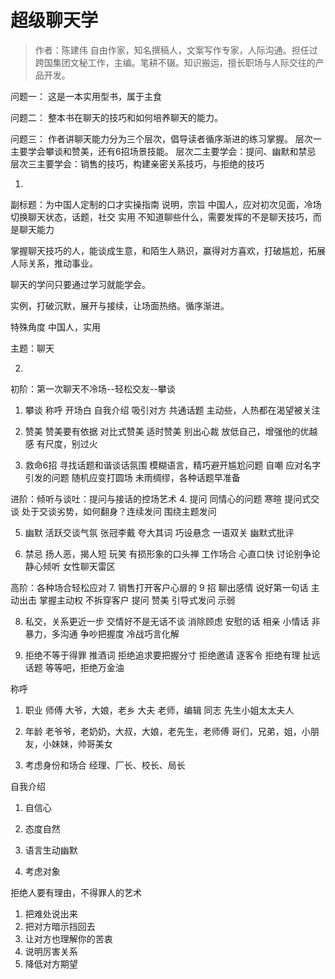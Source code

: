 # 超级聊天学
> 作者：陈建伟
> 自由作家，知名撰稿人，文案写作专家，人际沟通。担任过跨国集团文秘工作，主编。笔耕不辍。知识搬运，擅长职场与人际交往的产品开发。

问题一：
这是一本实用型书，属于主食

问题二：
整本书在聊天的技巧和如何培养聊天的能力。

问题三：
作者讲聊天能力分为三个层次，倡导读者循序渐进的练习掌握。
层次一主要学会攀谈和赞美，还有6招场景技能。
层次二主要学会：提问、幽默和禁忌
层次三主要学会：销售的技巧，构建亲密关系技巧，与拒绝的技巧


1. 
副标题：为中国人定制的口才实操指南
说明，宗旨
中国人，应对初次见面，冷场
切换聊天状态，话题，社交
实用
不知道聊些什么，需要发挥的不是聊天技巧，而是聊天能力

掌握聊天技巧的人，能谈成生意，和陌生人熟识，赢得对方喜欢，打破尴尬，拓展人际关系，推动事业。

聊天的学问只要通过学习就能学会。

实例，打破沉默，展开与接续，让场面热络。循序渐进。

特殊角度
中国人，实用

主题：聊天

2.
初阶：第一次聊天不冷场--轻松交友--攀谈
1. 攀谈
称呼
开场白
自我介绍
吸引对方
共通话题
主动些，人热都在渴望被关注

2. 赞美
赞美要有依据
对比式赞美
适时赞美
别出心裁
放低自己，增强他的优越感
有尺度，别过火

3. 救命6招
寻找话题和谐谈话氛围
模糊语言，精巧避开尴尬问题
自嘲
应对名字引发的问题
随机应变打圆场
未雨绸缪，各种话题早准备

进阶：倾听与谈吐：提问与接话的控场艺术
4. 提问
同情心的问题
寒暄
提问式交谈
处于交谈劣势，如何翻身？连续发问
围绕主题发问

5. 幽默
活跃交谈气氛
张冠李戴
夸大其词
巧设悬念
一语双关
幽默式批评

6. 禁忌
扬人恶，揭人短
玩笑
有损形象的口头禅
工作场合
心直口快
讨论别争论
静心倾听
女性聊天雷区

高阶：各种场合轻松应对
7. 销售打开客户心扉的 9 招
聊出感情
说好第一句话
主动出击
掌握主动权
不拆穿客户
提问
赞美
引导式发问
示弱

8. 私交，关系更近一步
交情好不是无话不谈
消除顾虑
安慰的话
相亲
小情话
非暴力，多沟通
争吵把握度
冷战巧言化解

9. 拒绝不等于得罪
推酒词
拒绝追求要把握分寸
拒绝邀请
逐客令
拒绝有理
扯远话题
等等吧，拒绝万金油



称呼
1. 职业
师傅
大爷，大娘，老乡
大夫
老师，编辑
同志
先生小姐太太夫人

3. 年龄
老爷爷，老奶奶，大叔，大娘，老先生，老师傅
哥们，兄弟，姐，小朋友，小妹妹，帅哥美女

4. 考虑身份和场合
经理、厂长、校长、局长

自我介绍
1. 自信心

2. 态度自然

3. 语言生动幽默

4. 考虑对象

拒绝人要有理由，不得罪人的艺术
1. 把难处说出来
2. 把对方暗示挡回去
3. 让对方也理解你的苦衷
4. 说明厉害关系
5. 降低对方期望